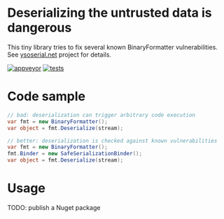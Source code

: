 ﻿# Deserializing the untrusted data is dangerous

This tiny library tries to fix several known BinaryFormatter vulnerabilities.  
See [ysoserial.net](https://github.com/pwntester/ysoserial.net) project for details.

[![appveyor](https://ci.appveyor.com/api/projects/status/github/zyanfx/safedeserializationhelpers?svg=true)](https://ci.appveyor.com/project/yallie/safedeserializationhelpers)
[![tests](https://img.shields.io/appveyor/tests/yallie/safedeserializationhelpers.svg)](https://ci.appveyor.com/project/yallie/safedeserializationhelpers/build/tests)

# Code sample

```csharp
// bad: deserialization can trigger arbitrary code execution
var fmt = new BinaryFormatter();
var object = fmt.Deserialize(stream);

// better: deserialization is checked against known vulnerabilities
var fmt = new BinaryFormatter();
fmt.Binder = new SafeSerializationBinder();
var object = fmt.Deserialize(stream);
```

# Usage

TODO: publish a Nuget package